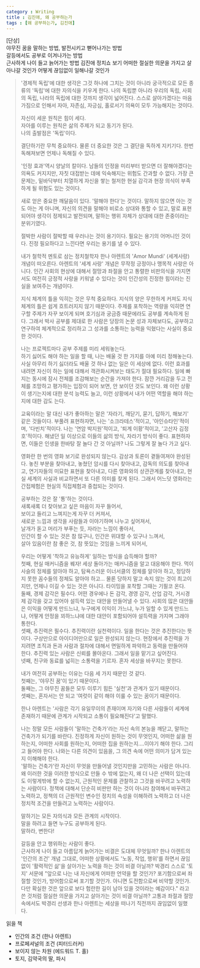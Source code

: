 ```yaml
---
category : Writing
title : 김진애, 왜 공부하는가
tags : [왜 공부하는가, 김진애]
---
```


[단상]  
야무진 꿈을 말하는 방법, 발전시키고 뻗어나가는 방법  
갈등에서도 공부로 이겨나가는 방법  
근사하게 나이 들고 늙어가는 방법
김진애 정치쇼 보기
어떠한 절실한 의문을 가지고 살아나갈 것인가
어떻게 끊임없이 일해나갈 것인가

> 
> '경제적 독립'에 대한 생각은 그것 하나에 그치는 것이 아니라 궁극적으로 모든 종류의 '독립'에 대한 자의식을 키우게 한다. 나의 독립뿐 아니라 우리의 독립, 사회의 독립, 나라의 독립에 대한 것까지 생각이 넓어진다. 스스로 살아가겠다는 마음가짐으로 인해서 자아, 자존심, 자긍심, 홀로서기 의욕이 모두 가능해지는 것이다.  
> 
> 자신이 세운 원칙은 힘이 세다.  
> 자아를 이루는 원칙은 삶의 주제가 되고 동기가 된다.  
> 나의 출발점은 '독립'이다.  
> 
> 결단하기란 무척 중요하다. 물론 더 중요한 것은 그 결단을 독하게 지키기다. 한번 독해져보면 언제나 독해질 수 있다.  
> 
> '인정 효과'역시 양날의 칼이다. 남들의 인정을 미리부터 받으면 더 잘해야겠다는 의욕도 커지지만, 자칫 대접받는 데에 익숙해지는 위험도 간과할 수 없다. 가장 큰 문제는, 밑바닥부터 치열하게 자신을 쌓는 철저한 현실 감각과 현장 의식이 부족하게 될 위험도 있는 것이다.  
> 
> 새로 얻은 중요한 깨달음이 있다. '말해야 한다'는 것이다. 말하지 않으면 아는 것도 아는 게 아니며, 자신의 의견을 말해야 비로소 상대와 통할 수 있고, 말로 표현되어야 생각이 정제되고 발전되며, 말하는 행위 자체가 상대에 대한 존중이라는 분위기였다.  
> 
> 절박한 사람이 절박할 때 우러나는 것이 용기이다. 필요는 용기의 어머니인 것이다. 진정 필요하다고 느낀다면 우리는 용기를 낼 수 있다.  
> 
> 내가 철학적 멘토로 삼는 정치철학자 한나 아렌트의 'Amor Mundi' (세계사랑) 개념이 떠오른다. 아렌트의 '세계 사랑' 개념은 무작정 긍정이나 맹목적 사랑은 아니다. 인간 사회의 현상에 대해서 절망과 좌절을 안고 통렬한 비판의식을 가지면서도 여전히 긍정적 사랑을 키워낼 수 있다는 것이 인간성의 진정한 힘이라는 진실을 보여주는 개념이다.  
> 
> 지식 체계의 틀을 익히는 것은 무척 중요하다. 지식의 양은 무한하게 커져도 지식 체계의 틀은 쉽게 흐트러지지 않기 때문이다. 주제를 포착하는 역량을 익히면 연구할 주제가 자꾸 보이게 되며 호기심과 궁금증 때문에라도 공부를 계속하게 된다. 그래서 박사 공부를 제대로 한 사람은 당장의 논문 성과 자체보다도, 공부하고 연구하여 체계적으로 정리하고 그 성과를 소통하는 능력을 익혔다는 사실이 중요한 것이다.  
> 
> 나는 프로젝트마다 공부 주제를 미리 세워놓는다.  
> 하기 싫어도 해야 하는 일을 할 때, 나는 배울 것 한 가지를 아예 미리 정해놓는다. 사실 아무리 하기 싫더라도 배울 것 하나 없는 일은 이 세상에 없다.
> 이런 효과를 내려면 자신이 하는 일에 대해서 객관화시켜보는 태도가 절대 필요하다. 일에 빠지는 동시에 잠시 전체를 조감해보는 순간을 가져야 한다. 잠깐 거리감을 두고 전체를 조망하고 평가하는 입장이 되어 보면, 안 보이던 것도 보인다. 왜 이런 상황이 생기는지에 대한 분석 능력도 늘고, 이런 상황에서 내가 어떤 역할을 해야 하는지에 대한 감도 는다.
> 
> 교육이라는 말 대신 내가 좋아하는 말은 '자라기, 깨닫기, 묻기, 답하기, 해보기' 같은 것들이다. 부풀려 표현하자면, 나는 '소크라테스'적이고, '아인슈타인'적이며, '다빈치'적이다. 나는 '연암 박지원'적이고, '퇴계 이황'적이고, '고산자 김정호'적이다. 해냈던 일 이상으로 이들의 삶의 방식, 자라기 방식이 좋다. 표현하자면, 이들은 인생을 한바탕 잘 놀다 간 것 아닐까? 나도 그렇게 잘 놀다 가고 싶다.
> 
> 영화란 한 번의 영화 보기로 완성되지 않는다. 감상과 토론이 곁들여져야 완성된다. 놓친 부분을 찾아내고, 놓쳤던 암시를 다시 찾아내고, 감독의 의도를 찾아내고, 연기자들의 미묘한 표현을 찾아내고, 다른 영화와의 상관관계를 찾아내고, 현실 세계의 사실과 비교하면서 또 다른 의미를 찾게 된다. 그래서 어느덧 영화라는 간접체험은 현실의 직접체험과 중첩되는 것이다.
> 
> 공부하는 것은 잘 '통'하는 것이다.  
> 새록새록 더 찾아보고 싶은 마음이 자꾸 들어서,  
> 보이고 들리고 느껴지는게 자꾸 더 커져서,  
> 새로운 느낌과 생각을 사람들과 이야기하며 나누고 싶어져서,  
> 날개가 돋고 머리가 부푸는 듯, 자라는 느낌이 좋아서,  
> 인간이 할 수 있는 것은 참 많구나, 인간은 위대할 수 있구나 느껴서,  
> 살아 있음이란 참 좋은 것, 참 뜻있는 것임을 느끼게 되어서,  
> 
> 우리는 어떻게 '착하고 유능하게' 일하는 방식을 습득해야 할까?  
> 첫째, 현실 매커니즘을 꿰자! 세상 돌아가는 매커니즘을 알고 대응해야 한다. 먹이사슬의 정체를 알아야 하고, 탐욕스러운 이너서클의 정체를 알아야 하고, 정당하지 못한 꼼수들의 정체도 알아야 하고... 물론 당하지 말고 속지 않는 것이 최고이지만, 언제나 이길 수 있는 것은 아니다. 타이밍을 포착할 그때는 기필코 온다.  
> 둘째, 경제 감각은 필수다. 어떤 경우에나 돈 감각, 경영 감각, 산업 감각, 거시경제 감각을 갖고 있어야 설득력 있는 대안을 만들어낼 수 있다. 사회의 많은 대안들은 이익을 어떻게 만드느냐, 누구에게 이익이 가느냐, 누가 일할 수 있게 만드느냐, 어떻게 안정을 꾀하느냐에 대한 대안이 포함되어야 설득력을 가지며 그래야 통한다.  
> 셋째, 추진력은 필수다. 추진력이란 실천력이다. 일을 한다는 것은 추진한다는 뜻이다. 구상만으로 아이디어만으로 일은 완성되지 않는다. 현장에서 추진력을 가지려면 조직과 돈과 사람과 절차에 대해서 면밀하게 파악하고 동력을 만들어야 한다. 추진력 있는 사람은 신뢰를 몰아온다. 그래서 일을 맡기고 싶어진다.  
> 넷째, 친구와 동료를 넓히는 소통력을 기르자. 혼자 세상을 바꾸지는 못한다. 
> 
> 내가 여전히 공부하는 이유는 다음 세 가지 때문인 것 같다.  
> 첫째는, '야무진 꿈'이 있기 때문이다.  
> 둘째는, 그 야무진 꿈들은 모두 이루기 힘든 '실천'과 관계가 있기 때문이다.  
> 셋째는, 혼자서는 안 되고 '여럿이 같이 해야 이룰 수 있는 꿈이기 때문이다.
> 
> 한나 아렌트는 '사람은 각기 유일무이의 존재이며 자기와 다른 사람들이 세계에 존재하기 때문에 관계가 시작되고 소통이 필요해진다'고 말했다.
> 
> 나는 정말 모든 사람들이 '말하는 건축가'라는 자신 속의 본능을 깨닫고, 말하는 건축가가 되기를 바란다. 진정하게 자신이 원하는 것이 무엇인지, 어떠한 삶을 원하는지, 어떠한 사회를 원하는지, 어떠한 집을 원하는지....이야기 해야 한다. 그리고 들어야 한다. 나와는 다른 의견이 있음을, 그 의견 속에 어떤 의미가 담겨 있는지 이해해야 한다.  
> '말하는 건축가'란 자신이 무엇을 만들어낼 것인지만을 고민하는 사람은 아니다. 왜 이러한 것을 이러한 방식으로 만들 수 밖에 없는지, 왜 더 나은 선택이 있는데도 이렇게밖에 할 수 없는지, 근원적인 문제를 관찰하고 그것을 바꾸려고 노력하는 사람이다. 정책에 대해서 단순히 비판만 하는 것이 아니라 참여해서 바꾸려고 노력하고, 정책의 더 근원적인 변수인 정치의 속성을 이해하려 노력하고 더 나은 정치적 조건을 만들려고 노력하는 사람이다.
> 
> 말하기는 모든 자의식과 모든 관계의 시작이다.  
> 말을 하려고 들면 누구도 공부하게 된다.  
> 말하라, 변한다!
> 
> 갈등을 안고 행위하는 사람이 좋다.  
> 근사하게 나이 들고 아름답게 늙어가는 비결은 도대체 무엇일까? 한나 아렌트의 '인간의 조건' 개념 그대로, 어떠한 상황에서도 '노동, 작업, 행위'를 하면서 끊임없이 '활력적인 삶'을 살아가는 노력을 하는 것이 비결 아닐까? 박경리 스스로 '토지' 서문에 "앞으로 나는 내 자신에게 어떠한 언약을 할 것인가? 포기함으로써 좌절할 것인가, 방어함으로써 포기할 것인가. 아니면 도전함으로써 비약할 것인가. 다만 확실한 것은 앞으로 보다 험란한 길이 남아 있을 것이라는 예감이다." 라고 쓴 것처럼 절실한 의문을 가지고 살아가는 것이 비결 아닐까? 고통과 좌절과 절망 속에서도 박경리 선생과 한나 아렌트는 세상을 떠나기 직전까지 끊임없이 일했다.

읽을 책  
- 인간의 조건 (한나 아렌트)  
- 프로페셔널의 조건 (피터드러커)  
- 보이지 않는 차원 (에드워드 T. 홀)    
- 토지, 김약국의 딸, 파시  
